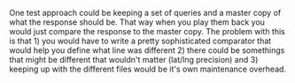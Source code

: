 

One test approach could be keeping a set of queries and a master copy of what the response should be. That way when
you play them back you would just compare the response to the master copy. The problem with this is that 1) you would
have to write a pretty sophisticated comparator that would help you define what line was different 2) there could be
somethings that might be different that wouldn't matter (lat/lng precision) and 3) keeping up with the different files
would be it's own maintenance overhead.